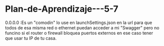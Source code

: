 # Plan-de-Aprendizaje---5-7
0.0.0.0 :Es un "comodin" lo use en launchSettings.json en la url para que todos de esa misma red o ethernet puedan acceder a mi "Swagger" pero no funcino si el router o firewall bloquea puertos externos en ese caso tener que usar tu IP de tu casa.
